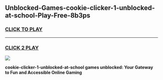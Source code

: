 
## Unblocked-Games-cookie-clicker-1-unblocked-at-school-Play-Free-8b3ps
<h3>
<a href="https://premium76.site?title=cookie-clicker-1-unblocked-at-school&ref=21A">CLICK TO PLAY</a></h3>
<hr>

<h3>
<a href="https://premium76.site?title=cookie-clicker-1-unblocked-at-school&ref=21A">CLICK 2 PLAY</a>
  
</h3>

<a href="https://premium76.site?title=cookie-clicker-1-unblocked-at-school&ref=21A"><img src="https://clearcache.store/games.png"></a>


**cookie-clicker-1-unblocked-at-school games unblocked: Your Gateway to Fun and Accessible Online Gaming**
